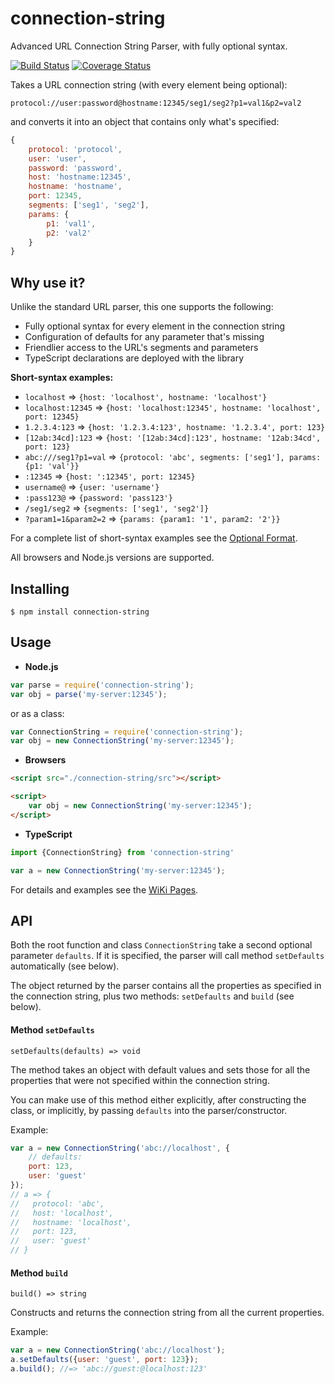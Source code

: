 connection-string
=================

Advanced URL Connection String Parser, with fully optional syntax.

[![Build Status](https://travis-ci.org/vitaly-t/connection-string.svg?branch=master)](https://travis-ci.org/vitaly-t/connection-string)
[![Coverage Status](https://coveralls.io/repos/vitaly-t/connection-string/badge.svg?branch=master)](https://coveralls.io/r/vitaly-t/connection-string?branch=master)

Takes a URL connection string (with every element being optional): 

```
protocol://user:password@hostname:12345/seg1/seg2?p1=val1&p2=val2
```

and converts it into an object that contains only what's specified:

```js
{
    protocol: 'protocol',
    user: 'user',
    password: 'password',
    host: 'hostname:12345',
    hostname: 'hostname',
    port: 12345,
    segments: ['seg1', 'seg2'],
    params: {
        p1: 'val1',
        p2: 'val2'
    }
}
```

## Why use it?

Unlike the standard URL parser, this one supports the following:

* Fully optional syntax for every element in the connection string
* Configuration of defaults for any parameter that's missing
* Friendlier access to the URL's segments and parameters
* TypeScript declarations are deployed with the library
 
**Short-syntax examples:**

* `localhost` => `{host: 'localhost', hostname: 'localhost'}`
* `localhost:12345` => `{host: 'localhost:12345', hostname: 'localhost', port: 12345}`
* `1.2.3.4:123` => `{host: '1.2.3.4:123', hostname: '1.2.3.4', port: 123}`
* `[12ab:34cd]:123` => `{host: '[12ab:34cd]:123', hostname: '12ab:34cd', port: 123}`
* `abc:///seg1?p1=val` => `{protocol: 'abc', segments: ['seg1'], params: {p1: 'val'}}`
* `:12345` => `{host: ':12345', port: 12345}`
* `username@` => `{user: 'username'}`
* `:pass123@` => `{password: 'pass123'}`
* `/seg1/seg2` => `{segments: ['seg1', 'seg2']}`
* `?param1=1&param2=2` => `{params: {param1: '1', param2: '2'}}`

For a complete list of short-syntax examples see the [Optional Format].

All browsers and Node.js versions are supported.

## Installing

```
$ npm install connection-string
```

## Usage

* **Node.js**

```js
var parse = require('connection-string');
var obj = parse('my-server:12345');
```

or as a class:

```js
var ConnectionString = require('connection-string');
var obj = new ConnectionString('my-server:12345');
```

* **Browsers**

```html
<script src="./connection-string/src"></script>

<script>
    var obj = new ConnectionString('my-server:12345');
</script>
```

* **TypeScript**

```ts
import {ConnectionString} from 'connection-string'

var a = new ConnectionString('my-server:12345');
```

For details and examples see the [WiKi Pages].

## API

Both the root function and class `ConnectionString` take a second optional parameter `defaults`.
If it is specified, the parser will call method `setDefaults` automatically (see below). 

The object returned by the parser contains all the properties as specified in the connection string,
plus two methods: `setDefaults` and `build` (see below).

#### Method `setDefaults`

```
setDefaults(defaults) => void
```

The method takes an object with default values and sets those for all the properties that were not
specified within the connection string. 

You can make use of this method either explicitly, after constructing the class, or implicitly, by 
passing `defaults` into the parser/constructor.

Example:
 
```js
var a = new ConnectionString('abc://localhost', {
    // defaults:
    port: 123,
    user: 'guest'
});
// a => {
//   protocol: 'abc',
//   host: 'localhost',
//   hostname: 'localhost',
//   port: 123,
//   user: 'guest'
// }
```

#### Method `build`

```
build() => string
```

Constructs and returns the connection string from all the current properties.

Example:
 
```js
var a = new ConnectionString('abc://localhost');
a.setDefaults({user: 'guest', port: 123});
a.build(); //=> 'abc://guest:@localhost:123'
```

[WiKi Pages]:https://github.com/vitaly-t/connection-string/wiki
[Optional Format]:https://github.com/vitaly-t/connection-string/wiki#optional-format
